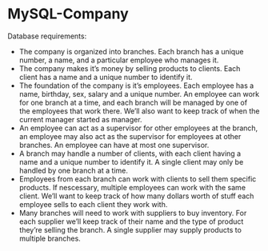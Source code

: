 # MySQL-Company
Database requirements:
- The company is organized into branches. Each branch has a unique number, a name, and a particular employee who manages it. 
- The company makes it’s money by selling products to clients. Each client has a name and a unique number to identify it. 
- The foundation of the company is it’s employees. Each employee has a name, birthday, sex, salary and a unique number. An employee can work for one branch at a time, and each branch will be managed by one of the employees that work there. We’ll also want to keep track of when the current manager started as manager. 
- An employee can act as a supervisor for other employees at the branch, an employee may also act as the supervisor for employees at other branches. An employee can have at most one supervisor. 
- A branch may handle a number of clients, with each client having a name and a unique number to identify it. A single client may only be handled by one branch at a time. 
- Employees from each branch can work with clients to sell them specific products. If nescessary, multiple employees can work with the same client. We’ll want to keep track of how many dollars worth of stuff each employee sells to each client they work with. 
- Many branches will need to work with suppliers to buy inventory. For each supplier we’ll keep track of their name and the type of product they’re selling the branch. A single supplier may supply products to multiple branches.
